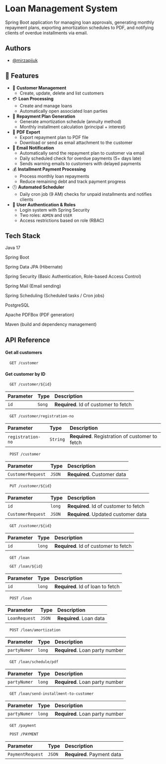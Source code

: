 
# Loan Management System

Spring Boot application for managing loan approvals, generating monthly repayment plans, exporting amortization schedules to PDF, and notifying clients of overdue installments via email.

## Authors

- [@mirzapijuk](https://www.github.com/mirzapijuk)


##  🚀 Features

- 👤 **Customer Management**
  - Create, update, delete and list customers
- 💳 **Loan Processing**
  - Create and manage loans
  - Automatically open associated loan parties
- 📅 **Repayment Plan Generation**
  - Generate amortization schedule (annuity method)
  - Monthly installment calculation (principal + interest)
- 📄 **PDF Export**
  - Export repayment plan to PDF file
  - Download or send as email attachment to the customer
- 📩 **Email Notification**
  - Automatically send the repayment plan to customer via email
  - Daily scheduled check for overdue payments (5+ days late)
  - Sends warning emails to customers with delayed payments
- 💰 **Installment Payment Processing**
  - Process monthly loan repayments
  - Reduce remaining debt and track payment progress
- 🕒 **Automated Scheduler**
  - Daily cron job (9 AM) checks for unpaid installments and notifies clients
 - 🔐 **User Authentication & Roles**
   - Login system with Spring Security
   - Two roles: `ADMIN` and `USER`
   - Access restrictions based on role (RBAC)
 



## Tech Stack

Java 17

Spring Boot

Spring Data JPA (Hibernate)

Spring Security (Basic Authentication, Role-based Access Control)

Spring Mail (Email sending)

Spring Scheduling (Scheduled tasks / Cron jobs)

PostgreSQL

Apache PDFBox (PDF generation)

Maven (build and dependency management)




## API Reference

#### Get all customers

```http
  GET /customer
```



#### Get customer by ID

```http
  GET /customer/${id}
```

| Parameter | Type     | Description                       |
| :-------- | :------- | :-------------------------------- |
| `id`      | `Song` | **Required**. Id of customer to fetch |

```http
  GET /customer/registration-no
```

| Parameter | Type     | Description                       |
| :-------- | :------- | :-------------------------------- |
| `registration-no`      | `String` | **Required**. Registration of customer to fetch |

```http
  POST /customer
```

| Parameter | Type     | Description                       |
| :-------- | :------- | :-------------------------------- |
| `CustomerRequest`      | `JSON` | **Required**. Customer data

```http
  PUT /customer/${id}
```

| Parameter | Type     | Description                       |
| :-------- | :------- | :-------------------------------- |
| `id`      | `long` | **Required**. Id of customer to fetch
`CustomerRequest`      | `JSON` | **Required**. Updated customer data

```http
  GET /customer/${id}
```

| Parameter | Type     | Description                       |
| :-------- | :------- | :-------------------------------- |
| `id`      | `long` | **Required**. Id of customer to fetch

```http
  GET /loan
```

```http
  GET /loan/${id}
```

| Parameter | Type     | Description                       |
| :-------- | :------- | :-------------------------------- |
| `id`      | `long` | **Required**. Id of loan to fetch

```http
  POST /loan
```

| Parameter | Type     | Description                       |
| :-------- | :------- | :-------------------------------- |
| `LoanRequest`      | `JSON` | **Required**. Loan data

```http
  POST /loan/amortization
```

| Parameter | Type     | Description                       |
| :-------- | :------- | :-------------------------------- |
| `partyNumer`      | `long` | **Required**. Loan party number

```http
  GET /loan/schedule/pdf
```

| Parameter | Type     | Description                       |
| :-------- | :------- | :-------------------------------- |
| `partyNumer`      | `long` | **Required**. Loan party number

```http
  GET /loan/send-installment-to-customer
```

| Parameter | Type     | Description                       |
| :-------- | :------- | :-------------------------------- |
| `partyNumer`      | `long` | **Required**. Loan party number


```http
  GET /payment
```
```http
  POST /PAYMENT
```

| Parameter | Type     | Description                       |
| :-------- | :------- | :-------------------------------- |
| `PaymentRequest`      | `JSON` | **Required**. Payment data